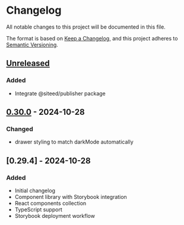 # Changelog

All notable changes to this project will be documented in this file.

The format is based on [Keep a Changelog](https://keepachangelog.com/en/1.1.0/),
and this project adheres to [Semantic Versioning](https://semver.org/spec/v2.0.0.html).

## [Unreleased]

### Added
- Integrate @siteed/publisher package

## [0.30.0] - 2024-10-28

### Changed
- drawer styling to match darkMode automatically

## [0.29.4] - 2024-10-28

### Added
- Initial changelog
- Component library with Storybook integration
- React components collection
- TypeScript support
- Storybook deployment workflow

[unreleased]: https://github.com/deeeed/universe/compare/design-system-v0.30.0...HEAD
[0.30.0]: https://github.com/deeeed/universe/compare/design-system-v0.29.4...design-system-v0.30.0
